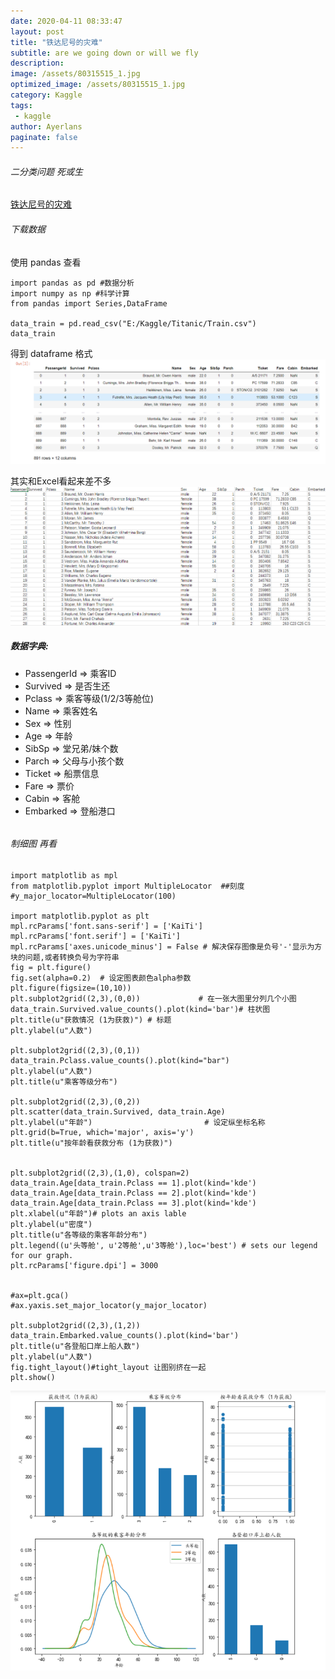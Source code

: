 ```yaml
---
date: 2020-04-11 08:33:47
layout: post
title: "铁达尼号的灾难"
subtitle: are we going down or will we fly
description:
image: /assets/80315515_1.jpg
optimized_image: /assets/80315515_1.jpg
category: Kaggle
tags:
 - kaggle
author: Ayerlans
paginate: false
---
```




###### 二分类问题 死或生

[铁达尼号的灾难](https://www.kaggle.com/c/titanic/)

###### 下载数据

使用 pandas 查看

```
import pandas as pd #数据分析
import numpy as np #科学计算
from pandas import Series,DataFrame

data_train = pd.read_csv("E:/Kaggle/Titanic/Train.csv")
data_train
```
得到 dataframe 格式 ![Snipaste_2020-04-11_17-42-38](/assets/Snipaste_2020-04-11_17-42-38.png)


其实和Excel看起来差不多
![Snipaste_2020-04-11_17-43-18](/assets/Snipaste_2020-04-11_17-43-18.png)

##### 数据字典:
- PassengerId => 乘客ID
- Survived => 是否生还
- Pclass => 乘客等级(1/2/3等舱位)
- Name => 乘客姓名
- Sex => 性别
- Age => 年龄
- SibSp => 堂兄弟/妹个数
- Parch => 父母与小孩个数
- Ticket => 船票信息
- Fare => 票价
- Cabin => 客舱
- Embarked => 登船港口



######


###### 制细图 再看
```
import matplotlib as mpl
from matplotlib.pyplot import MultipleLocator  ##刻度
#y_major_locator=MultipleLocator(100)

import matplotlib.pyplot as plt
mpl.rcParams['font.sans-serif'] = ['KaiTi']
mpl.rcParams['font.serif'] = ['KaiTi']
mpl.rcParams['axes.unicode_minus'] = False # 解决保存图像是负号'-'显示为方块的问题,或者转换负号为字符串
fig = plt.figure()
fig.set(alpha=0.2)  # 设定图表颜色alpha参数
plt.figure(figsize=(10,10))
plt.subplot2grid((2,3),(0,0))             # 在一张大图里分列几个小图
data_train.Survived.value_counts().plot(kind='bar')# 柱状图
plt.title(u"获救情况 (1为获救)") # 标题
plt.ylabel(u"人数")  

plt.subplot2grid((2,3),(0,1))
data_train.Pclass.value_counts().plot(kind="bar")
plt.ylabel(u"人数")
plt.title(u"乘客等级分布")

plt.subplot2grid((2,3),(0,2))
plt.scatter(data_train.Survived, data_train.Age)
plt.ylabel(u"年龄")                         # 设定纵坐标名称
plt.grid(b=True, which='major', axis='y')
plt.title(u"按年龄看获救分布 (1为获救)")


plt.subplot2grid((2,3),(1,0), colspan=2)
data_train.Age[data_train.Pclass == 1].plot(kind='kde')   
data_train.Age[data_train.Pclass == 2].plot(kind='kde')
data_train.Age[data_train.Pclass == 3].plot(kind='kde')
plt.xlabel(u"年龄")# plots an axis lable
plt.ylabel(u"密度")
plt.title(u"各等级的乘客年龄分布")
plt.legend((u'头等舱', u'2等舱',u'3等舱'),loc='best') # sets our legend for our graph.
plt.rcParams['figure.dpi'] = 3000


#ax=plt.gca()
#ax.yaxis.set_major_locator(y_major_locator)

plt.subplot2grid((2,3),(1,2))
data_train.Embarked.value_counts().plot(kind='bar')
plt.title(u"各登船口岸上船人数")
plt.ylabel(u"人数")  
fig.tight_layout()#tight_layout 让图别挤在一起
plt.show()
```
![Snipaste_2020-04-12_05-14-39](/assets/Snipaste_2020-04-12_05-14-39.png)
